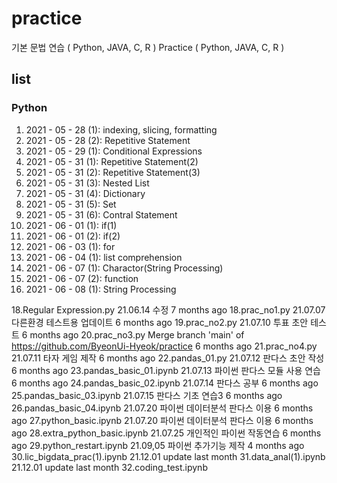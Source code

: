 # practice
기본 문법 연습  ( Python, JAVA, C, R )
Practice ( Python, JAVA, C, R )

## list
### Python
01. 2021 - 05 - 28 (1): indexing, slicing, formatting
02. 2021 - 05 - 28 (2): Repetitive Statement
03. 2021 - 05 - 29 (1): Conditional Expressions
04. 2021 - 05 - 31 (1): Repetitive Statement(2)
05. 2021 - 05 - 31 (2): Repetitive Statement(3)
06. 2021 - 05 - 31 (3): Nested List
07. 2021 - 05 - 31 (4): Dictionary
08. 2021 - 05 - 31 (5): Set
09. 2021 - 05 - 31 (6): Contral Statement
10. 2021 - 06 - 01 (1): if(1)
11. 2021 - 06 - 01 (2): if(2)
12. 2021 - 06 - 03 (1): for
13. 2021 - 06 - 04 (1): list comprehension
14. 2021 - 06 - 07 (1): Charactor(String Processing)
15. 2021 - 06 - 07 (2): function
16. 2021 - 06 - 08 (1): String Processing


18.Regular Expression.py
21.06.14 수정
7 months ago
18.prac_no1.py
21.07.07 다른환경 테스트용 업데이트
6 months ago
19.prac_no2.py
21.07.10 투표 초안 테스트
6 months ago
20.prac_no3.py
Merge branch 'main' of https://github.com/ByeonUi-Hyeok/practice
6 months ago
21.prac_no4.py
21.07.11 타자 게임 제작
6 months ago
22.pandas_01.py
21.07.12 판다스 초안 작성
6 months ago
23.pandas_basic_01.ipynb
21.07.13 파이썬 판다스 모듈 사용 연습
6 months ago
24.pandas_basic_02.ipynb
21.07.14 판다스 공부
6 months ago
25.pandas_basic_03.ipynb
21.07.15 판다스 기초 연습3
6 months ago
26.pandas_basic_04.ipynb
21.07.20 파이썬 데이터분석 판다스 이용
6 months ago
27.python_basic.ipynb
21.07.20 파이썬 데이터분석 판다스 이용
6 months ago
28.extra_python_basic.ipynb
21.07.25 개인적인 파이썬 작동연습
6 months ago
29.python_restart.ipynb
21.09,05 파이썬 추가기능 제작
4 months ago
30.lic_bigdata_prac(1).ipynb
21.12.01 update
last month
31.data_anal(1).ipynb
21.12.01 update
last month
32.coding_test.ipynb





